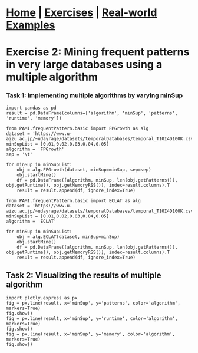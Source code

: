 # **[Home](index.html) | [Exercises](exercises.html) | [Real-world Examples](examples.html)**  

# Exercise 2: Mining frequent patterns in very large databases using a multiple algorithm


### Task 1: Implementing multiple algorithms by varying minSup

    import pandas as pd
    result = pd.DataFrame(columns=['algorithm', 'minSup', 'patterns', 'runtime', 'memory'])

    from PAMI.frequentPattern.basic import FPGrowth as alg
    dataset = 'https://www.u-aizu.ac.jp/~udayrage/datasets/temporalDatabases/temporal_T10I4D100K.csv'
    minSupList = [0.01,0.02,0.03,0.04,0.05]
    algorithm = 'FPGrowth'
    sep = '\t'
    
    for minSup in minSupList:
        obj = alg.FPGrowth(dataset, minSup=minSup, sep=sep)
        obj.startMine()
        df = pd.DataFrame([algorithm, minSup, len(obj.getPatterns()), obj.getRuntime(), obj.getMemoryRSS()], index=result.columns).T
        result = result.append(df, ignore_index=True)
    
    from PAMI.frequentPattern.basic import ECLAT as alg
    dataset = 'https://www.u-aizu.ac.jp/~udayrage/datasets/temporalDatabases/temporal_T10I4D100K.csv'
    minSupList = [0.01,0.02,0.03,0.04,0.05]
    algorithm = 'ECLAT'
    
    for minSup in minSupList:
        obj = alg.ECLAT(dataset, minSup=minSup)
        obj.startMine()
        df = pd.DataFrame([algorithm, minSup, len(obj.getPatterns()), obj.getRuntime(), obj.getMemoryRSS()], index=result.columns).T
        result = result.append(df, ignore_index=True)

## Task 2: Visualizing the results of multiple algorithm

    import plotly.express as px
    fig = px.line(result, x='minSup', y='patterns', color='algorithm', markers=True)
    fig.show()
    fig = px.line(result, x='minSup', y='runtime', color='algorithm', markers=True)
    fig.show()
    fig = px.line(result, x='minSup', y='memory', color='algorithm', markers=True)
    fig.show()
